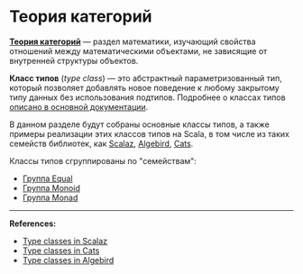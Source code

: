 # Теория категорий

[**Теория категорий**](https://ru.wikipedia.org/wiki/%D0%A2%D0%B5%D0%BE%D1%80%D0%B8%D1%8F_%D0%BA%D0%B0%D1%82%D0%B5%D0%B3%D0%BE%D1%80%D0%B8%D0%B9) — 
раздел математики, изучающий свойства отношений между математическими объектами, не зависящие от внутренней структуры объектов.

**Класс типов** (_type class_) — это абстрактный параметризованный тип, 
который позволяет добавлять новое поведение к любому закрытому типу данных без использования подтипов.
Подробнее о классах типов [описано в основной документации](../scala/abstractions/type-classes).

В данном разделе будут собраны основные классы типов, а также примеры реализации этих классов типов на Scala, 
в том числе из таких семейств библиотек, как 
[Scalaz](https://scalaz.github.io/7/), 
[Algebird](https://twitter.github.io/algebird/), 
[Cats](http://typelevel.org/cats/).

Классы типов сгруппированы по "семействам":

- [Группа Equal](equal)
- [Группа Monoid](monoid)
- [Группа Monad](monad)


---

**References:**
- [Type classes in Scalaz](https://scalaz.github.io/7/typeclass/index.html)
- [Type classes in Cats](https://github.com/tpolecat/cats-infographic)
- [Type classes in Algebird](https://twitter.github.io/algebird/typeclasses.html)
